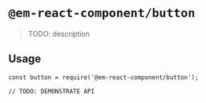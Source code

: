 # `@em-react-component/button`

> TODO: description

## Usage

```
const button = require('@em-react-component/button');

// TODO: DEMONSTRATE API
```
